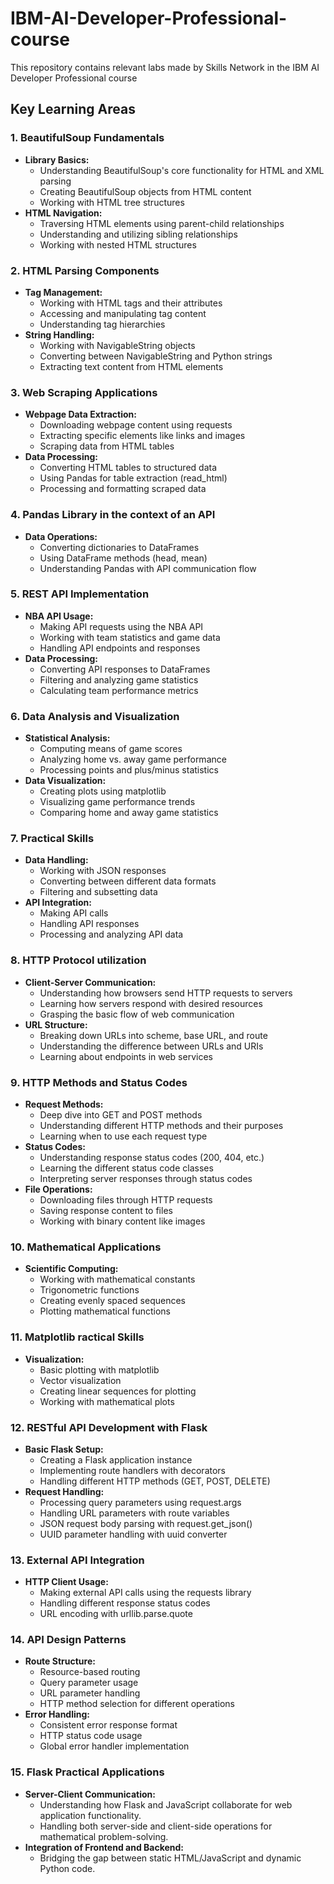 # IBM-AI-Developer-Professional-course
This repository contains relevant labs made by Skills Network in the IBM AI Developer Professional course 
## Key Learning Areas
### 1. BeautifulSoup Fundamentals
- **Library Basics:**
  - Understanding BeautifulSoup's core functionality for HTML and XML parsing
  - Creating BeautifulSoup objects from HTML content
  - Working with HTML tree structures
- **HTML Navigation:**
  - Traversing HTML elements using parent-child relationships
  - Understanding and utilizing sibling relationships
  - Working with nested HTML structures

### 2. HTML Parsing Components
- **Tag Management:**
  - Working with HTML tags and their attributes
  - Accessing and manipulating tag content
  - Understanding tag hierarchies
- **String Handling:**
  - Working with NavigableString objects
  - Converting between NavigableString and Python strings
  - Extracting text content from HTML elements
 
### 3. Web Scraping Applications
- **Webpage Data Extraction:**
  - Downloading webpage content using requests
  - Extracting specific elements like links and images
  - Scraping data from HTML tables
- **Data Processing:**
  - Converting HTML tables to structured data
  - Using Pandas for table extraction (read_html)
  - Processing and formatting scraped data

 ### 4. Pandas Library in the context of an API
- **Data Operations:**
  - Converting dictionaries to DataFrames
  - Using DataFrame methods (head, mean)
  - Understanding Pandas with API communication flow

### 5. REST API Implementation
- **NBA API Usage:**
  - Making API requests using the NBA API
  - Working with team statistics and game data
  - Handling API endpoints and responses
- **Data Processing:**
  - Converting API responses to DataFrames
  - Filtering and analyzing game statistics
  - Calculating team performance metrics

### 6. Data Analysis and Visualization
- **Statistical Analysis:**
  - Computing means of game scores
  - Analyzing home vs. away game performance
  - Processing points and plus/minus statistics
- **Data Visualization:**
  - Creating plots using matplotlib
  - Visualizing game performance trends
  - Comparing home and away game statistics

### 7. Practical Skills
- **Data Handling:**
  - Working with JSON responses
  - Converting between different data formats
  - Filtering and subsetting data
- **API Integration:**
  - Making API calls
  - Handling API responses
  - Processing and analyzing API data

### 8. HTTP Protocol utilization
- **Client-Server Communication:**
  - Understanding how browsers send HTTP requests to servers
  - Learning how servers respond with desired resources
  - Grasping the basic flow of web communication
- **URL Structure:**
  - Breaking down URLs into scheme, base URL, and route
  - Understanding the difference between URLs and URIs
  - Learning about endpoints in web services

### 9. HTTP Methods and Status Codes
- **Request Methods:**
  - Deep dive into GET and POST methods
  - Understanding different HTTP methods and their purposes
  - Learning when to use each request type
- **Status Codes:**
  - Understanding response status codes (200, 404, etc.)
  - Learning the different status code classes
  - Interpreting server responses through status codes
- **File Operations:**
  - Downloading files through HTTP requests
  - Saving response content to files
  - Working with binary content like images
 
### 10. Mathematical Applications
- **Scientific Computing:**
  - Working with mathematical constants
  - Trigonometric functions
  - Creating evenly spaced sequences
  - Plotting mathematical functions

### 11. Matplotlib ractical Skills
- **Visualization:**
  - Basic plotting with matplotlib
  - Vector visualization
  - Creating linear sequences for plotting
  - Working with mathematical plots

### 12. RESTful API Development with Flask
- **Basic Flask Setup:**
  - Creating a Flask application instance
  - Implementing route handlers with decorators
  - Handling different HTTP methods (GET, POST, DELETE)
- **Request Handling:**
  - Processing query parameters using request.args
  - Handling URL parameters with route variables
  - JSON request body parsing with request.get_json()
  - UUID parameter handling with uuid converter

### 13. External API Integration
- **HTTP Client Usage:**
  - Making external API calls using the requests library
  - Handling different response status codes
  - URL encoding with urllib.parse.quote
 
### 14. API Design Patterns
- **Route Structure:**
  - Resource-based routing
  - Query parameter usage
  - URL parameter handling
  - HTTP method selection for different operations
- **Error Handling:**
  - Consistent error response format
  - HTTP status code usage
  - Global error handler implementation

### 15. Flask Practical Applications
- **Server-Client Communication:**
  - Understanding how Flask and JavaScript collaborate for web application functionality.
  - Handling both server-side and client-side operations for mathematical problem-solving.
- **Integration of Frontend and Backend:**
  - Bridging the gap between static HTML/JavaScript and dynamic Python code.
